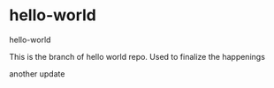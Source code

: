 # hello-world
hello-world

This is the branch of hello world repo.
Used to finalize the happenings

another update
